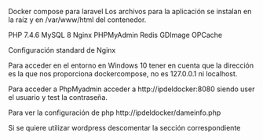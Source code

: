 Docker compose para laravel
Los archivos para la aplicación se instalan en la raíz y en /var/www/html del contenedor.

PHP 7.4.6
MySQL 8
Nginx
PHPMyAdmin
Redis
GDImage
OPCache

Configuración standard de Nginx

Para acceder en el entorno en Windows 10 tener en cuenta que la dirección es la que nos proporciona dockercompose, no es 127.0.0.1 ni localhost.

Para acceder a PhpMyadmin acceder a http://ipdeldocker:8080 siendo user el usuario y test la contraseña.

Para ver la configuración de php http://ipdeldocker/dameinfo.php

Si se quiere utilizar wordpress descomentar la sección correspondiente
